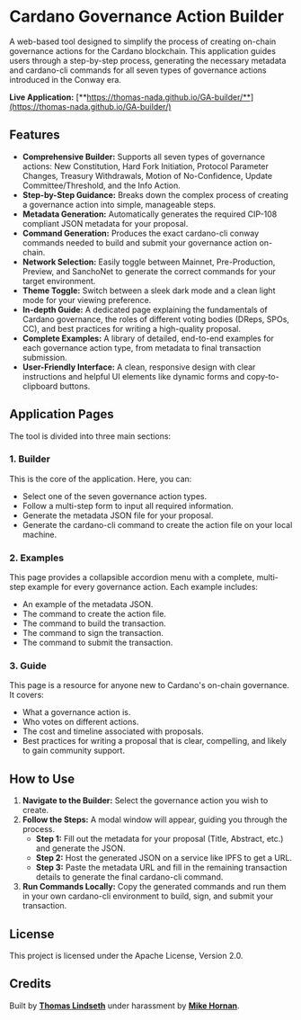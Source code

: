 # **Cardano Governance Action Builder**

A web-based tool designed to simplify the process of creating on-chain governance actions for the Cardano blockchain. This application guides users through a step-by-step process, generating the necessary metadata and cardano-cli commands for all seven types of governance actions introduced in the Conway era.

**Live Application:** [**https://thomas-nada.github.io/GA-builder/**](https://thomas-nada.github.io/GA-builder/)

## **Features**

* **Comprehensive Builder:** Supports all seven types of governance actions: New Constitution, Hard Fork Initiation, Protocol Parameter Changes, Treasury Withdrawals, Motion of No-Confidence, Update Committee/Threshold, and the Info Action.  
* **Step-by-Step Guidance:** Breaks down the complex process of creating a governance action into simple, manageable steps.  
* **Metadata Generation:** Automatically generates the required CIP-108 compliant JSON metadata for your proposal.  
* **Command Generation:** Produces the exact cardano-cli conway commands needed to build and submit your governance action on-chain.  
* **Network Selection:** Easily toggle between Mainnet, Pre-Production, Preview, and SanchoNet to generate the correct commands for your target environment.
* **Theme Toggle:** Switch between a sleek dark mode and a clean light mode for your viewing preference.
* **In-depth Guide:** A dedicated page explaining the fundamentals of Cardano governance, the roles of different voting bodies (DReps, SPOs, CC), and best practices for writing a high-quality proposal.  
* **Complete Examples:** A library of detailed, end-to-end examples for each governance action type, from metadata to final transaction submission.  
* **User-Friendly Interface:** A clean, responsive design with clear instructions and helpful UI elements like dynamic forms and copy-to-clipboard buttons.

## **Application Pages**

The tool is divided into three main sections:

### **1\. Builder**

This is the core of the application. Here, you can:

* Select one of the seven governance action types.  
* Follow a multi-step form to input all required information.  
* Generate the metadata JSON file for your proposal.  
* Generate the cardano-cli command to create the action file on your local machine.

### **2\. Examples**

This page provides a collapsible accordion menu with a complete, multi-step example for every governance action. Each example includes:

* An example of the metadata JSON.  
* The command to create the action file.  
* The command to build the transaction.  
* The command to sign the transaction.  
* The command to submit the transaction.

### **3\. Guide**

This page is a resource for anyone new to Cardano's on-chain governance. It covers:

* What a governance action is.  
* Who votes on different actions.  
* The cost and timeline associated with proposals.  
* Best practices for writing a proposal that is clear, compelling, and likely to gain community support.

## **How to Use**

1. **Navigate to the Builder:** Select the governance action you wish to create.  
2. **Follow the Steps:** A modal window will appear, guiding you through the process.  
   * **Step 1:** Fill out the metadata for your proposal (Title, Abstract, etc.) and generate the JSON.  
   * **Step 2:** Host the generated JSON on a service like IPFS to get a URL.  
   * **Step 3:** Paste the metadata URL and fill in the remaining transaction details to generate the final cardano-cli command.  
3. **Run Commands Locally:** Copy the generated commands and run them in your own cardano-cli environment to build, sign, and submit your transaction.

## **License**

This project is licensed under the Apache License, Version 2.0.

## **Credits**

Built by [**Thomas Lindseth**](https://x.com/ThomasNordicADA) under harassment by [**Mike Hornan**](https://x.com/Hornan7).

